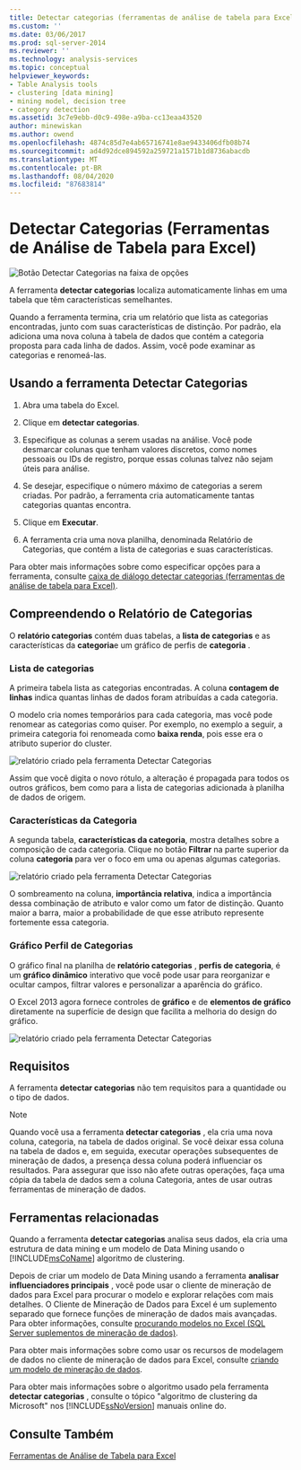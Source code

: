 ```yaml
---
title: Detectar categorias (ferramentas de análise de tabela para Excel) | Microsoft Docs
ms.custom: ''
ms.date: 03/06/2017
ms.prod: sql-server-2014
ms.reviewer: ''
ms.technology: analysis-services
ms.topic: conceptual
helpviewer_keywords:
- Table Analysis tools
- clustering [data mining]
- mining model, decision tree
- category detection
ms.assetid: 3c7e9ebb-d0c9-498e-a9ba-cc13eaa43520
author: minewiskan
ms.author: owend
ms.openlocfilehash: 4874c85d7e4ab65716741e8ae9433406dfb08b74
ms.sourcegitcommit: ad4d92dce894592a259721a1571b1d8736abacdb
ms.translationtype: MT
ms.contentlocale: pt-BR
ms.lasthandoff: 08/04/2020
ms.locfileid: "87683814"
---
```

# <a name="detect-categories-table-analysis-tools-for-excel"></a>Detectar Categorias (Ferramentas de Análise de Tabela para Excel)
  ![Botão Detectar Categorias na faixa de opções](media/tat-detectcat.gif "Botão Detectar Categorias na faixa de opções")

 A ferramenta **detectar categorias** localiza automaticamente linhas em uma tabela que têm características semelhantes.

 Quando a ferramenta termina, cria um relatório que lista as categorias encontradas, junto com suas características de distinção. Por padrão, ela adiciona uma nova coluna à tabela de dados que contém a categoria proposta para cada linha de dados. Assim, você pode examinar as categorias e renomeá-las.

## <a name="using-the-detect-categories-tool"></a>Usando a ferramenta Detectar Categorias

1.  Abra uma tabela do Excel.

2.  Clique em **detectar categorias**.

3.  Especifique as colunas a serem usadas na análise. Você pode desmarcar colunas que tenham valores discretos, como nomes pessoais ou IDs de registro, porque essas colunas talvez não sejam úteis para análise.

4.  Se desejar, especifique o número máximo de categorias a serem criadas. Por padrão, a ferramenta cria automaticamente tantas categorias quantas encontra.

5.  Clique em **Executar**.

6.  A ferramenta cria uma nova planilha, denominada Relatório de Categorias, que contém a lista de categorias e suas características.

 Para obter mais informações sobre como especificar opções para a ferramenta, consulte [caixa de diálogo detectar categorias (ferramentas de análise de tabela para Excel)](detect-categories-table-analysis-tools-for-excel.md).

## <a name="understanding-the-categories-report"></a>Compreendendo o Relatório de Categorias
 O **relatório categorias** contém duas tabelas, a **lista de categorias** e as características da **categoria**e um gráfico de perfis de **categoria** .

### <a name="category-list"></a>Lista de categorias
 A primeira tabela lista as categorias encontradas. A coluna **contagem de linhas** indica quantas linhas de dados foram atribuídas a cada categoria.

 O modelo cria nomes temporários para cada categoria, mas você pode renomear as categorias como quiser. Por exemplo, no exemplo a seguir, a primeira categoria foi renomeada como **baixa renda**, pois esse era o atributo superior do cluster.

 ![relatório criado pela ferramenta Detectar Categorias](media/dm13-tat-detectcat-report1.gif "relatório criado pela ferramenta Detectar Categorias")

 Assim que você digita o novo rótulo, a alteração é propagada para todos os outros gráficos, bem como para a lista de categorias adicionada à planilha de dados de origem.

### <a name="category-characteristics"></a>Características da Categoria
 A segunda tabela, **características da categoria**, mostra detalhes sobre a composição de cada categoria. Clique no botão **Filtrar** na parte superior da coluna **categoria** para ver o foco em uma ou apenas algumas categorias.

 ![relatório criado pela ferramenta Detectar Categorias](media/dm13-tat-detectcat-report2.gif "relatório criado pela ferramenta Detectar Categorias")

 O sombreamento na coluna, **importância relativa**, indica a importância dessa combinação de atributo e valor como um fator de distinção. Quanto maior a barra, maior a probabilidade de que esse atributo represente fortemente essa categoria.

### <a name="categories-profile-chart"></a>Gráfico Perfil de Categorias
 O gráfico final na planilha de **relatório categorias** , **perfis de categoria**, é um **gráfico dinâmico** interativo que você pode usar para reorganizar e ocultar campos, filtrar valores e personalizar a aparência do gráfico.

 O Excel 2013 agora fornece controles de **gráfico** e de **elementos de gráfico** diretamente na superfície de design que facilita a melhoria do design do gráfico.

 ![relatório criado pela ferramenta Detectar Categorias](media/dm13-tat-detectcat-report3.gif "relatório criado pela ferramenta Detectar Categorias")

## <a name="requirements"></a>Requisitos
 A ferramenta **detectar categorias** não tem requisitos para a quantidade ou o tipo de dados.

> [!NOTE]
>  Quando você usa a ferramenta **detectar categorias** , ela cria uma nova coluna, categoria, na tabela de dados original. Se você deixar essa coluna na tabela de dados e, em seguida, executar operações subsequentes de mineração de dados, a presença dessa coluna poderá influenciar os resultados. Para assegurar que isso não afete outras operações, faça uma cópia da tabela de dados sem a coluna Categoria, antes de usar outras ferramentas de mineração de dados.

## <a name="related-tools"></a>Ferramentas relacionadas
 Quando a ferramenta **detectar categorias** analisa seus dados, ela cria uma estrutura de data mining e um modelo de Data Mining usando o [!INCLUDE[msCoName](../includes/msconame-md.md)] algoritmo de clustering.

 Depois de criar um modelo de Data Mining usando a ferramenta **analisar influenciadores principais** , você pode usar o cliente de mineração de dados para Excel para procurar o modelo e explorar relações com mais detalhes. O Cliente de Mineração de Dados para Excel é um suplemento separado que fornece funções de mineração de dados mais avançadas. Para obter informações, consulte [procurando modelos no Excel &#40;SQL Server suplementos de mineração de dados&#41;](browsing-models-in-excel-sql-server-data-mining-add-ins.md).

 Para obter mais informações sobre como usar os recursos de modelagem de dados no cliente de mineração de dados para Excel, consulte [criando um modelo de mineração de dados](creating-a-data-mining-model.md).

 Para obter mais informações sobre o algoritmo usado pela ferramenta **detectar categorias** , consulte o tópico "algoritmo de clustering da Microsoft" nos [!INCLUDE[ssNoVersion](../includes/ssnoversion-md.md)] manuais online do.

## <a name="see-also"></a>Consulte Também
 [Ferramentas de Análise de Tabela para Excel](table-analysis-tools-for-excel.md)


